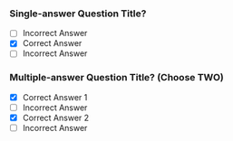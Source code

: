 ### Single-answer Question Title?
- [ ] Incorrect Answer
- [x] Correct Answer
- [ ] Incorrect Answer

### Multiple-answer Question Title? (Choose TWO)
- [x] Correct Answer 1
- [ ] Incorrect Answer
- [x] Correct Answer 2
- [ ] Incorrect Answer